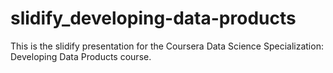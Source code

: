 # slidify_developing-data-products

This is the slidify presentation for the Coursera Data Science Specialization: Developing Data Products course.